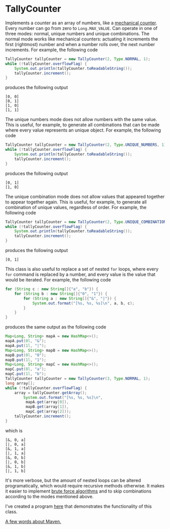 # TallyCounter
Implements a counter as an array of numbers, like a [mechanical counter](http://en.wikipedia.org/wiki/Tally_counter). Every number can go from zero to `Long.MAX_VALUE`. Can operate in one of three modes: normal, unique numbers and unique combinations. The normal mode works like mechanical counters: actuating it increments the first (rightmost) number and when a number rolls over, the next number increments. For example, the following code

```java
TallyCounter tallyCounter = new TallyCounter(2, Type.NORMAL, 1);
while (!tallyCounter.overflowFlag) {
    System.out.println(tallyCounter.toReadableString());
    tallyCounter.increment();
}
```

produces the following output

```
[0, 0]
[0, 1]
[1, 0]
[1, 1]
```

The unique numbers mode does not allow numbers with the same value. This is useful, for example, to generate all combinations that can be made where every value represents an unique object. For example, the following code

```java
TallyCounter tallyCounter = new TallyCounter(2, Type.UNIQUE_NUMBERS, 1);
while (!tallyCounter.overflowFlag) {
    System.out.println(tallyCounter.toReadableString());
    tallyCounter.increment();
}
```

produces the following output

```
[0, 1]
[1, 0]
```

The unique combination mode does not allow values that appeared together to appear together again. This is useful, for example, to generate all combination of unique values, regardless of order. For example, the following code

```java
TallyCounter tallyCounter = new TallyCounter(2, Type.UNIQUE_COMBINATION, 1);
while (!tallyCounter.overflowFlag) {
    System.out.println(tallyCounter.toReadableString());
    tallyCounter.increment();
}
```

produces the following output

```
[0, 1]
```

This class is also useful to replace a set of nested `for` loops, where every `for` command is replaced by a number, and every value
is the value that would be iterated. For example, the following code

```java
for (String c : new String[]{"a", "b"}) {
    for (String b : new String[]{"0", "1"}) {
        for (String a : new String[]{"&", "|"}) {
            System.out.format("[%s, %s, %s]\n", a, b, c);
        }
    }
}
```

produces the same output as the following code

```java
Map<Long, String> mapA = new HashMap<>();
mapA.put(0l, "&");
mapA.put(1l, "|");
Map<Long, String> mapB = new HashMap<>();
mapB.put(0l, "0");
mapB.put(1l, "1");
Map<Long, String> mapC = new HashMap<>();
mapC.put(0l, "a");
mapC.put(1l, "b");
TallyCounter tallyCounter = new TallyCounter(3, Type.NORMAL, 1);
long array[];
while (!tallyCounter.overflowFlag) {
    array = tallyCounter.getArray();
        System.out.format("[%s, %s, %s]\n",
         mapA.get(array[0]),
         mapB.get(array[1]),
         mapC.get(array[2]));
    tallyCounter.increment();
}
```

which is

```
[&, 0, a]
[|, 0, a]
[&, 1, a]
[|, 1, a]
[&, 0, b]
[|, 0, b]
[&, 1, b]
[|, 1, b]
```

It's more verbose, but the amount of nested loops can be altered programatically, which would require recursive methods otherwise. It makes it easier to implement [brute force algorithms](http://en.wikipedia.org/wiki/Brute-force_search) and to skip combinations according to the modes mentioned above.

I've created a program [here](https://github.com/GuiRitter/TallyCounterDemo) that demonstrates the functionality of this class.

[A few words about Maven.](https://gist.github.com/GuiRitter/1834bd024756e08ab422026a7cd24605)
